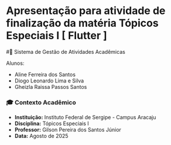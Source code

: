 # Apresentação para atividade de finalização da matéria Tópicos Especiais I [ Flutter ]

#📱 Sistema de Gestão de Atividades Acadêmicas 

Alunos:
* Aline Ferreira dos Santos 
* Diogo Leonardo Lima e Silva
* Gheizla Raissa Passos Santos

### 🎓 Contexto Acadêmico

* **Instituição:** Instituto Federal de Sergipe - Campus Aracaju
* **Disciplina:** Tópicos Especiais I 
* **Professor:** Gilson Pereira dos Santos Júnior 
* **Data:** Agosto de 2025